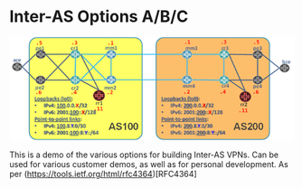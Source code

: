 # Inter-AS Options A/B/C

<img src="inter-as-vpn.png"></img>

This is a demo of the various options for building Inter-AS VPNs.
Can be used for various customer demos, as well as for personal development.
As per (https://tools.ietf.org/html/rfc4364)[RFC4364]

